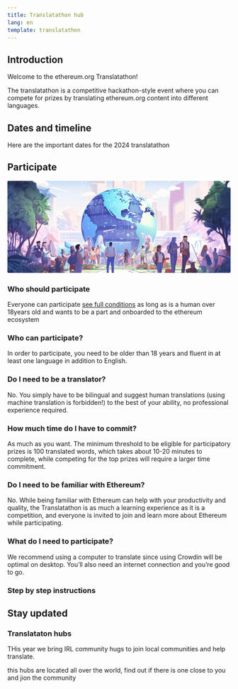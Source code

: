 ```yaml
---
title: Translatathon hub
lang: en
template: translatathon
---
```


<CardContainer>
  <EmojiCard
    emoji=':money_with_wings:'
    title='Translate ethereum.org'
    description='Translate ethereum.org content into your language and help make the website more accessible'
  />
  <EmojiCard
    emoji=':money_with_wings:'
    title='Win prizes'
    description='Compete for your share of 30,000$ in prizes and opportunities to win [Devcon](https://devcon.org) tickets'
  />
  <EmojiCard
    emoji=':closed_lock_with_key:'
    title='Learn about Ethereum'
    description='Learn about different Ethereum related topics while contributing and competing'
  />
</CardContainer>

## Introduction

Welcome to the ethereum.org Translatathon!

The translatathon is a competitive hackathon-style event where you can compete for prizes by translating ethereum.org content into different languages.

## Dates and timeline

Here are the important dates for the 2024 translatathon

<DatesAndTimeline />

<TranslatathonInANutshell />

## Participate

![](./participate.png)

### Who should participate

Everyone can participate [see full conditions](/translatathon/terms-and-conditions) as long as is a human over 18years old and wants to be a part and onboarded to the ethereum ecosystem

<TwoColumnContent>
  <CardContent>
    <h3>Who can participate?</h3>
    In order to participate, you need to be older than 18 years and fluent in at least one language in addition to English.
  </CardContent>
  <CardContent>
  <h3>Do I need to be a translator?</h3>
    No. You simply have to be bilingual and suggest human translations (using machine translation is forbidden!) to the best of your ability, no professional experience required.
  </CardContent>
</TwoColumnContent>

<TwoColumnContent>
  <CardContent>
    <h3>How much time do I have to commit?</h3>
    As much as you want. The minimum threshold to be eligible for participatory prizes is 100 translated words, which takes about 10-20 minutes to complete, while competing for the top prizes will require a larger time commitment.
  </CardContent>
  <CardContent>
    <h3>Do I need to be familiar with Ethereum?</h3>
    No. While being familiar with Ethereum can help with your productivity and quality, the Translatathon is as much a learning experience as it is a competition, and everyone is invited to join and learn more about Ethereum while participating.
  </CardContent>
</TwoColumnContent>

<TwoColumnContent>
  <CardContent>
    <h3>What do I need to participate?</h3>
    We recommend using a computer to translate since using Crowdin will be optimal on desktop. You’ll also need an internet connection and you’re good to go.
  </CardContent>
</TwoColumnContent>

### Step by step instructions

<StepByStepInstructions />

## Stay updated

<TranslationHubCallout>
  <h3 style={{margin:0}}>Translataton hubs</h3>

  THis year we bring IRL community hugs to join local communities and help translate.

  this hubs are located all over the world, find out if there is one close to you and jion the community
</TranslationHubCallout>

<TranslatathonCalendar />

<ApplyNow />